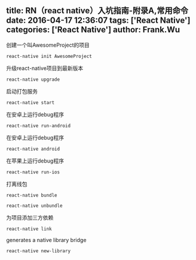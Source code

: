 title: RN（react native）入坑指南-附录A,常用命令
date: 2016-04-17 12:36:07
tags: ['React Native']
categories: ['React Native']
author: Frank.Wu
---
创建一个叫AwesomeProject的项目
```
react-native init AwesomeProject
```

升级react-native项目到最新版本
```
react-native upgrade
```

启动打包服务
```
react-native start
```

在安卓上运行debug程序
<!-- more -->
```
react-native run-android
```

在安卓上运行debug程序
```
react-native android
```

在苹果上运行debug程序
```
react-native run-ios
```

打离线包
```
react-native bundle
```

```
react-native unbundle
```

为项目添加三方依赖
```
react-native link
```

generates a native library bridge
```
react-native new-library
```